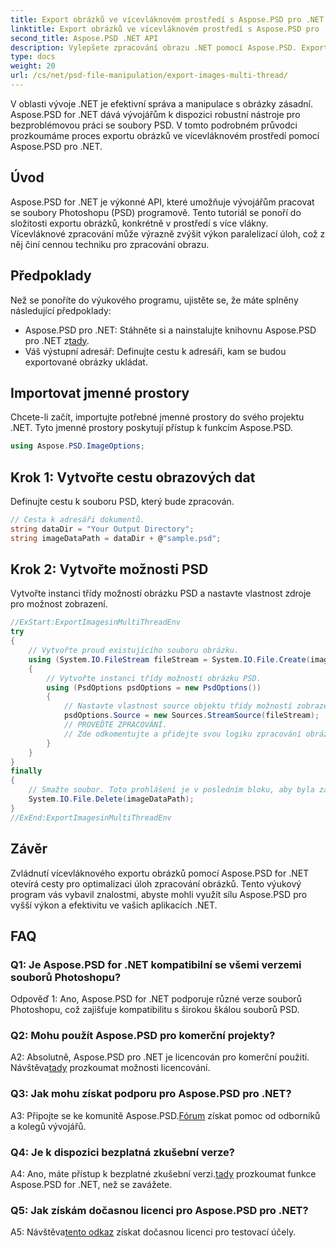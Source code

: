 ```yaml
---
title: Export obrázků ve vícevláknovém prostředí s Aspose.PSD pro .NET
linktitle: Export obrázků ve vícevláknovém prostředí s Aspose.PSD pro .NET
second_title: Aspose.PSD .NET API
description: Vylepšete zpracování obrazu .NET pomocí Aspose.PSD. Exportujte obrázky ve vícevláknovém prostředí. Zvyšte výkon a efektivitu bez námahy.
type: docs
weight: 20
url: /cs/net/psd-file-manipulation/export-images-multi-thread/
---
```

V oblasti vývoje .NET je efektivní správa a manipulace s obrázky zásadní. Aspose.PSD for .NET dává vývojářům k dispozici robustní nástroje pro bezproblémovou práci se soubory PSD. V tomto podrobném průvodci prozkoumáme proces exportu obrázků ve vícevláknovém prostředí pomocí Aspose.PSD pro .NET.
## Úvod
Aspose.PSD for .NET je výkonné API, které umožňuje vývojářům pracovat se soubory Photoshopu (PSD) programově. Tento tutoriál se ponoří do složitosti exportu obrázků, konkrétně v prostředí s více vlákny. Vícevláknové zpracování může výrazně zvýšit výkon paralelizací úloh, což z něj činí cennou techniku pro zpracování obrazu.
## Předpoklady
Než se ponoříte do výukového programu, ujistěte se, že máte splněny následující předpoklady:
-  Aspose.PSD pro .NET: Stáhněte si a nainstalujte knihovnu Aspose.PSD pro .NET z[tady](https://releases.aspose.com/psd/net/).
- Váš výstupní adresář: Definujte cestu k adresáři, kam se budou exportované obrázky ukládat.
## Importovat jmenné prostory
Chcete-li začít, importujte potřebné jmenné prostory do svého projektu .NET. Tyto jmenné prostory poskytují přístup k funkcím Aspose.PSD.
```csharp
using Aspose.PSD.ImageOptions;

```
## Krok 1: Vytvořte cestu obrazových dat
Definujte cestu k souboru PSD, který bude zpracován.
```csharp
// Cesta k adresáři dokumentů.
string dataDir = "Your Output Directory";
string imageDataPath = dataDir + @"sample.psd";
```
## Krok 2: Vytvořte možnosti PSD
Vytvořte instanci třídy možností obrázku PSD a nastavte vlastnost zdroje pro možnost zobrazení.
```csharp
//ExStart:ExportImagesinMultiThreadEnv
try
{
    // Vytvořte proud existujícího souboru obrázku.
    using (System.IO.FileStream fileStream = System.IO.File.Create(imageDataPath))
    {
        // Vytvořte instanci třídy možností obrázku PSD.
        using (PsdOptions psdOptions = new PsdOptions())
        {
            // Nastavte vlastnost source objektu třídy možností zobrazení.
            psdOptions.Source = new Sources.StreamSource(fileStream);
            // PROVEĎTE ZPRACOVÁNÍ.
            // Zde odkomentujte a přidejte svou logiku zpracování obrázků.
        }
    }
}
finally
{
    // Smažte soubor. Toto prohlášení je v posledním bloku, aby byla zajištěna správná likvidace zdrojů.
    System.IO.File.Delete(imageDataPath);
}
//ExEnd:ExportImagesinMultiThreadEnv
```
## Závěr
Zvládnutí vícevláknového exportu obrázků pomocí Aspose.PSD for .NET otevírá cesty pro optimalizaci úloh zpracování obrázků. Tento výukový program vás vybavil znalostmi, abyste mohli využít sílu Aspose.PSD pro vyšší výkon a efektivitu ve vašich aplikacích .NET.

## FAQ

### Q1: Je Aspose.PSD for .NET kompatibilní se všemi verzemi souborů Photoshopu?

Odpověď 1: Ano, Aspose.PSD for .NET podporuje různé verze souborů Photoshopu, což zajišťuje kompatibilitu s širokou škálou souborů PSD.

### Q2: Mohu použít Aspose.PSD pro komerční projekty?

 A2: Absolutně, Aspose.PSD pro .NET je licencován pro komerční použití. Návštěva[tady](https://purchase.aspose.com/buy) prozkoumat možnosti licencování.

### Q3: Jak mohu získat podporu pro Aspose.PSD pro .NET?

 A3: Připojte se ke komunitě Aspose.PSD.[Fórum](https://forum.aspose.com/c/psd/34) získat pomoc od odborníků a kolegů vývojářů.

### Q4: Je k dispozici bezplatná zkušební verze?

 A4: Ano, máte přístup k bezplatné zkušební verzi.[tady](https://releases.aspose.com/) prozkoumat funkce Aspose.PSD for .NET, než se zavážete.

### Q5: Jak získám dočasnou licenci pro Aspose.PSD pro .NET?

 A5: Návštěva[tento odkaz](https://purchase.aspose.com/temporary-license/) získat dočasnou licenci pro testovací účely.